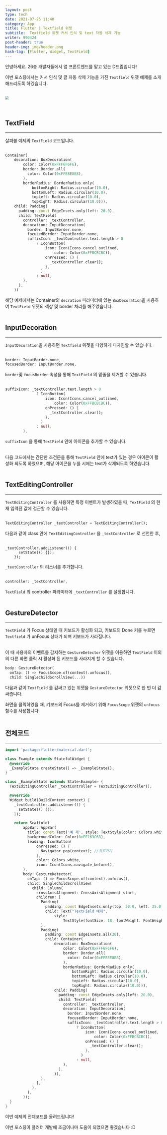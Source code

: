 ```yaml
---
layout: post
type: tech
date: 2021-07-25 11:40
category: App
title: Flutter | Textfield 위젯
subtitle:  Textfield 위젯 커서 인식 및 text 자동 삭제 기능
writer: 990424
post-header: true
header-img: img/header.png
hash-tag: [Flutter, Widget, TextField]
---
```


안녕하세요. 26층 개발자들에서 앱 프론트엔드를 맡고 있는 D드림입니다!

이번 포스팅에서는 커서 인식 및 글 자동 삭제 기능을 가진 `Textfield` 위젯 예제를 소개해드리도록 하겠습니다.

<br><img src="img/view.png" style="zoom: 70%; display: center;"><br><br><br>

## **TextField**
---

살펴볼 예제의 `TextField`  코드입니다.<br><br>

```dart
Container(
    decoration: BoxDecoration(
        color: Color(0xFFF6F6F6),
        border: Border.all(
          color: Color(0xFFE8E8E8),
        ),
        borderRadius: BorderRadius.only(
            bottomRight: Radius.circular(10.0),
            bottomLeft: Radius.circular(10.0),
            topLeft: Radius.circular(10.0),
            topRight: Radius.circular(10.0))),
    child: Padding(
      padding: const EdgeInsets.only(left: 20.0),
      child: TextField(
        controller: _textController,
        decoration: InputDecoration(
          border: InputBorder.none,
          focusedBorder: InputBorder.none,
          suffixIcon: _textController.text.length > 0
              ? IconButton(
                  icon: Icon(Icons.cancel_outlined,
                      color: Color(0xFFBCBCBC)),
                  onPressed: () {
                    _textController.clear();
                  },
                )
              : null,
        ),
      ),
    ))
```

해당 예제에서는 Container의 `decration` 파라미터에 있는 `BoxDecoration`을 사용하여 `TextField` 위젯의 색상 및 border 처리를 해주었습니다.<br><br>

## **InputDecoration**
---

`InputDecoration`을 사용하면 `Textfield` 위젯을 다양하게 디자인할 수 있습니다.<br><br>

```dart
border: InputBorder.none,
focusedBorder: InputBorder.none,
```

`border`및 `focusBorder` 속성을 통해  `TextField` 의 밑줄을 제거할 수 있습니다.<br><br>


```dart
suffixIcon: _textController.text.length > 0
              ? IconButton(
                  icon: Icon(Icons.cancel_outlined,
                      color: Color(0xFFBCBCBC)),
                  onPressed: () {
                    _textController.clear();
                  },
                )
              : null,
        ),
```

`suffixIcon` 을 통해 `TextField` 안에 아이콘을 추가할 수 있습니다.<br><br>

다음 코드에서는 간단한 조건문을 통해 `TextField` 안에 text가 있는 경우 아이콘이 활성화 되도록 하였으며, 해당 아이콘을 누를 시에는 text가 삭제되도록 하였습니다.<br><br>

## **TextEditingController**
---

`TextEditingController` 를 사용하면 특정 이벤트가 발생하였을 때, `TextField` 의 현재 입력된 값에 접근할 수 있습니다.<br><br>

```dart
TextEditingController _textController = TextEditingController();
```

다음과 같이 class 안에 `TextEditingController` 을 `_textController` 로 선언한 후,<br><br>

```
_textController.addListener(() {
      setState(() {});
    });
```

`_textController` 의 리스너를 추가합니다.<br><br>

```dart
controller: _textController,
```

`TextField` 의 controller 파라미터에 `_textController` 를 설정합니다.<br><br>

## **GestureDetector**
---

 `TextField` 가 Focus 상태일 때 키보드가 활성화 되고, 키보드의 Done 키를 누르면 `Textfield` 가 unFocus 상태가 되며 키보드가 사라집니다.<br><br>

이 때 사용자의 이벤트를 감지하는 `GestureDetector` 위젯을 이용하면 `TextField` 이외의 다른 화면 클릭 시 활성화 된 키보드를 사라지게 할 수 있습니다.

```dart
body: GestureDetector(
  onTap: () => FocusScope.of(context).unfocus(),
  child: SingleChildScrollView(...))
```

다음과 같이 `TextField` 를 감싸고 있는 위젯을 `GestureDetector` 위젯으로 한 번 더 감싸줍니다.

화면을 클릭하였을 때, 키보드의 Focus를 제거하기 위해 `FocusScope` 위젯의 `unfocus` 함수를 사용합니다.<br><br>

## **전체코드**
---

```dart
import 'package:flutter/material.dart';

class Example extends StatefulWidget {
  @override
  _ExampleState createState() => _ExampleState();
}

class _ExampleState extends State<Example> {
  TextEditingController _textController = TextEditingController();

  @override
  Widget build(BuildContext context) {
    _textController.addListener(() {
      setState(() {});
    });

    return Scaffold(
        appBar: AppBar(
          title: const Text('예 제', style: TextStyle(color: Colors.white)),
          backgroundColor: Color(0xFF163C6B),
          leading: IconButton(
              onPressed: () {
                Navigator.pop(context); //뒤로가기
              },
              color: Colors.white,
              icon: Icon(Icons.navigate_before)),
        ),
        body: GestureDetector(
          onTap: () => FocusScope.of(context).unfocus(),
          child: SingleChildScrollView(
            child: Column(
              crossAxisAlignment: CrossAxisAlignment.start,
              children: [
                Padding(
                  padding: const EdgeInsets.only(top: 50.0, left: 25.0),
                  child: Text("TextField 예제",
                      style:
                          TextStyle(fontSize: 18, fontWeight: FontWeight.bold)),
                ),
                Padding(
                  padding: const EdgeInsets.all(20),
                  child: Container(
                      decoration: BoxDecoration(
                          color: Color(0xFFF6F6F6),
                          border: Border.all(
                            color: Color(0xFFE8E8E8),
                          ),
                          borderRadius: BorderRadius.only(
                              bottomRight: Radius.circular(10.0),
                              bottomLeft: Radius.circular(10.0),
                              topLeft: Radius.circular(10.0),
                              topRight: Radius.circular(10.0))),
                      child: Padding(
                        padding: const EdgeInsets.only(left: 20.0),
                        child: TextField(
                          controller: _textController,
                          decoration: InputDecoration(
                            border: InputBorder.none,
                            focusedBorder: InputBorder.none,
                            suffixIcon: _textController.text.length > 0
                                ? IconButton(
                                    icon: Icon(Icons.cancel_outlined,
                                        color: Color(0xFFBCBCBC)),
                                    onPressed: () {
                                      _textController.clear();
                                    },
                                  )
                                : null,
                          ),
                        ),
                      )),
                ),
              ],
            ),
          ),
        ));
  }
}

```


이번 예제의 전체코드를 올려드립니다!

이번 포스팅이 플러터 개발에 조금이나마 도움이 되었으면 좋겠습니다 :D